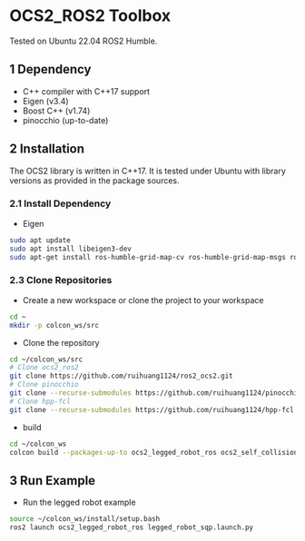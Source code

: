 # OCS2_ROS2 Toolbox

Tested on Ubuntu 22.04 ROS2 Humble.

## 1 Dependency

* C++ compiler with C++17 support
* Eigen (v3.4)
* Boost C++ (v1.74)
* pinocchio (up-to-date)

## 2 Installation

The OCS2 library is written in C++17. It is tested under Ubuntu with library versions as provided in the package
sources.

### 2.1 Install Dependency

* Eigen

```bash
sudo apt update
sudo apt install libeigen3-dev 
sudo apt-get install ros-humble-grid-map-cv ros-humble-grid-map-msgs ros-humble-grid-map-ros ros-humble-grid-map-sdf ros-humble-octomap libmpfr-dev libpcap-dev libglpk-dev libglfw3-dev
```

### 2.3 Clone Repositories

* Create a new workspace or clone the project to your workspace

```bash
cd ~
mkdir -p colcon_ws/src
```

* Clone the repository

```bash
cd ~/colcon_ws/src
# Clone ocs2_ros2
git clone https://github.com/ruihuang1124/ros2_ocs2.git
# Clone pinocchio
git clone --recurse-submodules https://github.com/ruihuang1124/pinocchio.git
# Clone hpp-fcl
git clone --recurse-submodules https://github.com/ruihuang1124/hpp-fcl.git
```

* build

```bash
cd ~/colcon_ws
colcon build --packages-up-to ocs2_legged_robot_ros ocs2_self_collision_visualization --cmake-args -DCMAKE_BUILD_TYPE=RelWithDebInfo
```

## 3 Run Example

* Run the legged robot example
```bash
source ~/colcon_ws/install/setup.bash
ros2 launch ocs2_legged_robot_ros legged_robot_sqp.launch.py
```

